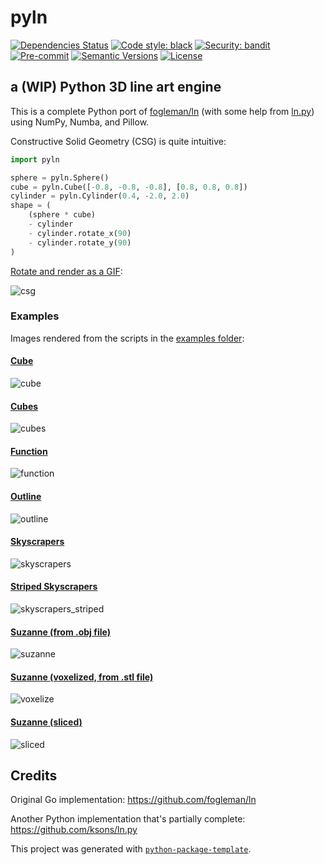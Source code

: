 # pyln

[comment]: <> ([![Build status]&#40;https://github.com/out-of-cheese-error/pyln/workflows/build/badge.svg?branch=master&event=push&#41;]&#40;https://github.com/out-of-cheese-error/pyln/actions?query=workflow%3Abuild&#41;)
[comment]: <> ([![Python Version]&#40;https://img.shields.io/pypi/pyversions/pyln.svg&#41;]&#40;https://pypi.org/project/pyln/&#41;)
[![Dependencies Status](https://img.shields.io/badge/dependencies-up%20to%20date-brightgreen.svg)](https://github.com/out-of-cheese-error/pyln/pulls?utf8=%E2%9C%93&q=is%3Apr%20author%3Aapp%2Fdependabot)
[![Code style: black](https://img.shields.io/badge/code%20style-black-000000.svg)](https://github.com/psf/black)
[![Security: bandit](https://img.shields.io/badge/security-bandit-green.svg)](https://github.com/PyCQA/bandit)
[![Pre-commit](https://img.shields.io/badge/pre--commit-enabled-brightgreen?logo=pre-commit&logoColor=white)](https://github.com/out-of-cheese-error/pyln/blob/master/.pre-commit-config.yaml)
[![Semantic Versions](https://img.shields.io/badge/%F0%9F%9A%80-semantic%20versions-informational.svg)](https://github.com/out-of-cheese-error/pyln/releases)
[![License](https://img.shields.io/github/license/out-of-cheese-error/pyln)](https://github.com/out-of-cheese-error/pyln/blob/master/LICENSE)

## a (WIP) Python 3D line art engine
This is a complete Python port of [fogleman/ln](https://github.com/fogleman/ln) (with some help from [ln.py](https://github.com/ksons/ln.py)) using NumPy, Numba, and Pillow.

Constructive Solid Geometry (CSG) is quite intuitive:

```python
import pyln

sphere = pyln.Sphere()
cube = pyln.Cube([-0.8, -0.8, -0.8], [0.8, 0.8, 0.8])
cylinder = pyln.Cylinder(0.4, -2.0, 2.0)
shape = (
    (sphere * cube)
    - cylinder
    - cylinder.rotate_x(90)
    - cylinder.rotate_y(90)
)
```

[Rotate and render as a GIF](examples/csg.py):

![csg](examples/images/csg.gif)

### Examples
Images rendered from the scripts in the [examples folder](examples):

#### [Cube](examples/cube.py)

![cube](examples/images/cube.svg)

#### [Cubes](examples/cubes.py)

![cubes](examples/images/cubes.svg)

#### [Function](examples/function.py)

![function](examples/images/function.svg)

[comment]: <> (#### [Beads]&#40;examples/beads.py&#41;)

[comment]: <> (![beads]&#40;examples/images/beads.svg&#41;)

#### [Outline](examples/outline.py)

![outline](examples/images/outline.svg)

[comment]: <> (#### [Cones]&#40;examples/cones.py&#41;)

[comment]: <> (![cones]&#40;examples/images/cones.svg&#41;)

#### [Skyscrapers](examples/skyscrapers.py)

![skyscrapers](examples/images/skyscrapers.svg)

#### [Striped Skyscrapers](examples/skyscrapers_striped.py)

![skyscrapers_striped](examples/images/skyscrapers_striped.svg)

#### [Suzanne (from .obj file)](examples/suzanne.py)

![suzanne](examples/images/suzanne.svg)

#### [Suzanne (voxelized, from .stl file)](examples/voxelize.py)

![voxelize](examples/images/voxelize.svg)

#### [Suzanne (sliced)](examples/slicer.py)

![sliced](examples/images/slicer.gif)

## Credits
Original Go implementation:  https://github.com/fogleman/ln

Another Python implementation that's partially complete: https://github.com/ksons/ln.py

This project was generated with [`python-package-template`](https://github.com/TezRomacH/python-package-template).
